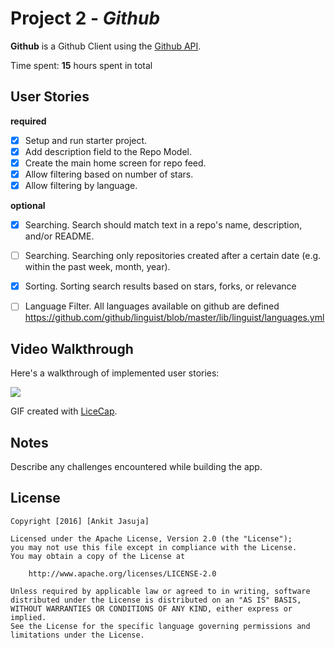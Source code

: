 # Project 2 - *Github*

**Github** is a Github Client using the [Github API](http://www.yelp.com/developers/documentation/v2/search_api).

Time spent: **15** hours spent in total

## User Stories

**required**
- [x] Setup and run starter project.
- [x] Add description field to the Repo Model.
- [x] Create the main home screen for repo feed.
- [x] Allow filtering based on number of stars.
- [x] Allow filtering by language.

**optional**
- [x] Searching. Search should match text in a repo's name, description, and/or README.
- [ ] Searching. Searching only repositories created after a certain date (e.g. within the past week, month, year).
- [x] Sorting. Sorting search results based on stars, forks, or relevance
- [ ] Language Filter. All languages available on github are defined https://github.com/github/linguist/blob/master/lib/linguist/languages.yml


## Video Walkthrough

Here's a walkthrough of implemented user stories:

![](./demo/github-1.gif)

GIF created with [LiceCap](http://www.cockos.com/licecap/).

## Notes

Describe any challenges encountered while building the app.

## License

    Copyright [2016] [Ankit Jasuja]

    Licensed under the Apache License, Version 2.0 (the "License");
    you may not use this file except in compliance with the License.
    You may obtain a copy of the License at

        http://www.apache.org/licenses/LICENSE-2.0

    Unless required by applicable law or agreed to in writing, software
    distributed under the License is distributed on an "AS IS" BASIS,
    WITHOUT WARRANTIES OR CONDITIONS OF ANY KIND, either express or implied.
    See the License for the specific language governing permissions and
    limitations under the License.
